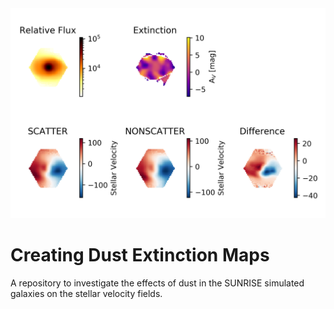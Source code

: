 <img src="maps/compare_Av_stellar_velocity_205_0.png" width=600>

# Creating Dust Extinction Maps
A repository to investigate the effects of dust in the SUNRISE simulated galaxies on the stellar velocity fields.



